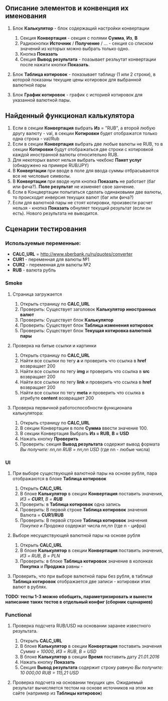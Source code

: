 ## Описание элементов и конвенция их именования

1. Блок **Калькулятор** - блок содержащий настройки конвертации
    1. Секция **Конвертация** - секция с полями **Сумма**, **Из**, **В**
    2. Радиокнопки **Источник** / **Получение** / ... - секция со списком значений из которых можно выбрать только одно.
    3. Кнопка **Показать**
    4. Секция **Вывод результата** - поазывает резльутат конвертации после нажати кнопки **Показать**.

2. Блок **Таблица котировок** - показывает таблицу (1 или 2 строки), в которой показаны текущие цены котировок для выбранной валютной пары

3. Блок **График котировок** - график с историей котировок для указанной валютной пары.

## Найденный функционал калькулятора

1. Если в секции **Конвертация** выбрать **Из** = "RUB", а второй любую другу валюту - val, в секции **Котировки** будет отображатся только одна строка - val/Rub
2. Если в секции **Конвертация** выбрать две любые валюты не RUB, то в секции **Котировки** будут отображаться две строки с котировкой каждой иностранной валюты относительно RUB.
3. Для некоторых валют нельзя выбрать чекбокс **Пакет услуг** (обнаружено на примере RUB/JPY)
4. В **Конвертации** при вводе в поле для ввода суммы отбрасываются все не числовые символы.
5. В **Конвертации** при вводе нуля кнопка **Показать** не работает (баг или фича?). **Поле результат** не изменяет свое занчение.
6. Если в Концвертации попытаться сделать одинаковыми две валюты, то происходит инверсия текущих валют (баг или фича?)
7. Если для валютной пары не стоят котировки, произвести расчет нельзя - кнопка **Показать** обнуляет текущий результат (если он есть). Нового результата не выводится.


## Сценарии тестирования

### Используемые переменные:

 - **CALC_URL** = http://www.sberbank.ru/ru/quotes/converter
 - **CUR1** - переменная для валюты №1
 - **CUR2** - переменная для валюты №2
 - **RUB** - валюта рубль

### Smoke

1. Страница загружается
   
   1. Открыть страницу по **CALC_URL**
   2. Проверить: Существует заголовок **Калькулятор иностранных валют**
   3. Проверить: Существует блок **Калькулятор**
   4. Проверить: Существует блок **Таблица изменения котировок**
   5. Проверить: Существует блок **Текущая котировка валютной пары**

2. Проверка на битые ссылки и картинки

   1. Открыть страницу по **CALC_URL**
   2. Найти все ссылки по тегу **a** и проверить что ссылка в **href** возвращает 200
   3. Найти все ссылки по тегу **img** и проверить что ссылка в **src** возвращает 200
   4. Найти все ссылки по тегу **link** и проверить что ссылка в **href** возвращает 200
   5. Найти все ссылки по тегу **meta** и проверить что ссылка в атрибуте **content** возвращает 200

3. Проверка первичной работоспособности функционала калькулятора:
   
    1. Открыть страницу по **CALC_URL**
    2. В секции Конвертации в поле **Сумма** ввести значение 100.
    3. В секции Конвертация Выбрать **Из = RUB**, **В = USD**
    4. Нажать кнопку **Проверить**
    5. Проверить: секция **Вывод результата** содержит вывод формата *Вы получите: nn,nn RUB = nn,nn USD* (где nn - любые числа)
   

### UI

1. При выборе существующей валютной пары на основе рубля, пара отображаются в блоке **Таблица котировок**
   
    1. Открыть **CALC_URL**
    2. В блоке **Калькулятор** в секции **Конвертация** поставить значения, *ИЗ = **CUR1***, *В = **RUB***
    3. Проверить: в **Таблица котировок** одна запись
    4. Проверить: В первой строке **Таблица котировок** значения Валюта = **CUR1/RUB**
    5. Проверить: В первой строке **Таблица котировок** значения *Покупка* и *Продажа* содержат числа *nn,nn* (где n - цифра)

2. Выборе несуществующей валютной пары на основе рубля
   
    1. Открыть **CALC_URL**
    2. В блоке **Калькулятор** в секции **Конвертация** поставить значения, *ИЗ = RUB*, *В = PLN*
    3. Проверить: в блоке **Таблица котировок** значение в колонках **Покупка** и **Продажа** равны *-*

3. Проверить, что при выборе валютной пары без рубля, в таблице **Таблица котировок** отображается две записи - котировки этих валют в рублях.

 **TODO: тесты 1-3 можно обобщить, параметризировать и вынести написание таких тестов в отдельный конфиг (сборник сценариев)**

### Functional

1. Проверка подсчета RUB/USD на основании заранее известного результата.
   
    1. Открыть **CALC_URL**
    2. В блоке **Калькулятор** в секции **Конвертация** поставить значения *Сумма = 10000*, *ИЗ = RUB*, *В = USD*
    3. В блоке **Калькулятор** в секции **Время** поставить дату *21.01.2016*
    4. Нажать кнопку **Показать**
    5. Секция **Вывод результата** содержит строку равную *Вы получите: 10 000,00 RUB = 115,21 USD*

2. Проверка подсчета на основании текущих цен. Ожидаемый результат вычисляется тестом на основе источников на этом же сайте (например из **Таблицы котировок**)

